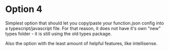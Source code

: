 # Option 4

Simplest option that should let you copy/paste your function.json config into a typescript/javascript file. For that reason, it does not have it's own "new" types folder - it is still using the old types package.

Also the option with the least amount of helpful features, like intellisense.
